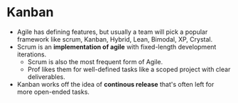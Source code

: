 # Kanban

* Agile has defining features, but usually a team will pick a popular framework like scrum, Kanban, Hybrid, Lean, Bimodal, XP, Crystal.
* Scrum is an **implementation of agile** with fixed-length development iterations.
  * Scrum is also the most frequent form of Agile.
  * Prof likes them for well-defined tasks like a scoped project with clear deliverables.
* Kanban works off the idea of **continous release** that's often left for more open-ended tasks.

